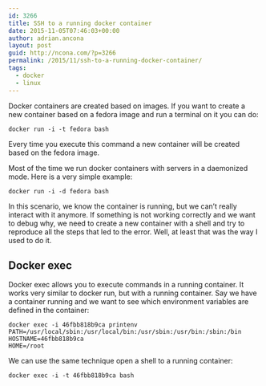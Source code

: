 ```yaml
---
id: 3266
title: SSH to a running docker container
date: 2015-11-05T07:46:03+00:00
author: adrian.ancona
layout: post
guid: http://ncona.com/?p=3266
permalink: /2015/11/ssh-to-a-running-docker-container/
tags:
  - docker
  - linux
---
```

Docker containers are created based on images. If you want to create a new container based on a fedora image and run a terminal on it you can do:

```
docker run -i -t fedora bash
```

Every time you execute this command a new container will be created based on the fedora image.

Most of the time we run docker containers with servers in a daemonized mode. Here is a very simple example:

```
docker run -i -d fedora bash
```

In this scenario, we know the container is running, but we can&#8217;t really interact with it anymore. If something is not working correctly and we want to debug why, we need to create a new container with a shell and try to reproduce all the steps that led to the error. Well, at least that was the way I used to do it.

<!--more-->

## Docker exec

Docker exec allows you to execute commands in a running container. It works very similar to docker run, but with a running container. Say we have a container running and we want to see which environment variables are defined in the container:

```
docker exec -i 46fbb818b9ca printenv
PATH=/usr/local/sbin:/usr/local/bin:/usr/sbin:/usr/bin:/sbin:/bin
HOSTNAME=46fbb818b9ca
HOME=/root
```

We can use the same technique open a shell to a running container:

```
docker exec -i -t 46fbb818b9ca bash
```
